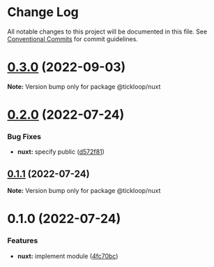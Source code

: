 # Change Log

All notable changes to this project will be documented in this file.
See [Conventional Commits](https://conventionalcommits.org) for commit guidelines.

# [0.3.0](https://github.com/tkofh/tickloop/compare/@tickloop/nuxt@0.2.0...@tickloop/nuxt@0.3.0) (2022-09-03)

**Note:** Version bump only for package @tickloop/nuxt

# [0.2.0](https://github.com/tkofh/tickloop/compare/@tickloop/nuxt@0.1.1...@tickloop/nuxt@0.2.0) (2022-07-24)

### Bug Fixes

- **nuxt:** specify public ([d572f81](https://github.com/tkofh/tickloop/commit/d572f81536393b0e15e3e66ab81dc3f09a16ffa4))

## [0.1.1](https://github.com/tkofh/tickloop/compare/@tickloop/nuxt@0.1.0...@tickloop/nuxt@0.1.1) (2022-07-24)

**Note:** Version bump only for package @tickloop/nuxt

# 0.1.0 (2022-07-24)

### Features

- **nuxt:** implement module ([4fc70bc](https://github.com/tkofh/tickloop/commit/4fc70bcb21c21e4ea0193b7f00ed858c8a10dff7))
